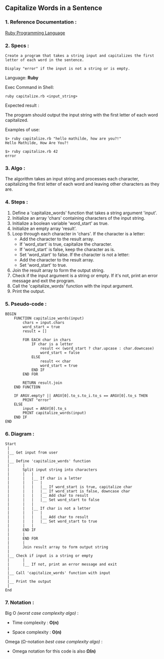 ## Capitalize Words in a Sentence

### 1. Reference Documentation :

[Ruby Programming Language](https://www.ruby-lang.org/en/)

### 2. Specs :

    Create a program that takes a string input and capitalizes the first letter of each word in the sentence.

    Display "error" if the input is not a string or is empty.

Language: <b>Ruby</b>

Exec Command in Shell:

```
ruby capitalize.rb <input_string>
```

Expected result :

The program should output the input string with the first letter of each word capitalized.

Examples of use:

```
$> ruby capitalize.rb "hello mathilde, how are you?!"
Hello Mathilde, How Are You?!
```

```
$> ruby capitalize.rb 42
error
```

### 3. Algo :

The algorithm takes an input string and processes each character, capitalizing the first letter of each word and leaving other characters as they are.
### 4. Steps :

1.  Define a 'capitalize_words' function that takes a string argument 'input'.
2.  Initialize an array 'chars' containing characters of the input string.
3.  Initialize a boolean variable 'word_start' as true.
4.  Initialize an empty array 'result'.
5.  Loop through each character in 'chars'.
    If the character is a letter:
    -  Add the character to the result array.
    -  If 'word_start' is true, capitalize the character.
    -  If 'word_start' is false, keep the character as is.
    -  Set 'word_start' to false.
    If the character is not a letter:
    -  Add the character to the result array.
    -  Set 'word_start' to true.
6.  Join the result array to form the output string.
7.  Check if the input argument is a string or empty. If it's not, print an error message and exit the program.
8.  Call the 'capitalize_words' function with the input argument.
9.  Print the output.

### 5. Pseudo-code :

```
BEGIN
    FUNCTION capitalize_words(input)
        chars = input.chars
        word_start = true
        result = []

        FOR EACH char in chars
            IF char is a letter
                result << (word_start ? char.upcase : char.downcase)
                word_start = false
            ELSE
                result << char
                word_start = true
            END IF
        END FOR

        RETURN result.join
    END FUNCTION

    IF ARGV.empty? || ARGV[0].to_s.to_i.to_s == ARGV[0].to_s THEN
        PRINT "error"
    ELSE
        input = ARGV[0].to_s
        PRINT capitalize_words(input)
    END IF
END
```

### 6. Diagram :

```
Start
 |
 |__ Get input from user
 | 
 |__ Define 'capitalize_words' function
 |      |
 |      Split input string into characters
 |      |   |
 |      |   |__ If char is a letter
 |      |   |   |
 |      |   |   |__ If word_start is true, capitalize char
 |      |   |   |__ If word_start is false, downcase char
 |      |   |   |__ Add char to result
 |      |   |   |__ Set word_start to false
 |      |   |
 |      |   |__ If char is not a letter
 |      |   |   |
 |      |   |   |__ Add char to result
 |      |   |   |__ Set word_start to true
 |      |   |
 |      END IF
 |      |
 |      END FOR
 |      |
 |      Join result array to form output string
 | 
 |__ Check if input is a string or empty
 |      |
 |      |__ If not, print an error message and exit
 | 
 |__ Call 'capitalize_words' function with input
 |
 |__ Print the output
 | 
End
```

### 7. Notation :

Big O <em>(worst case complexity algo)</em> :

  -  Time complexity : <b>O(n)</b>

  -  Space complexity : <b>O(n)</b>

Omega (Ω-notation <em>best case complexity algo)</em> :

  -  Omega notation for this code is also <b>Ω(n)</b>
